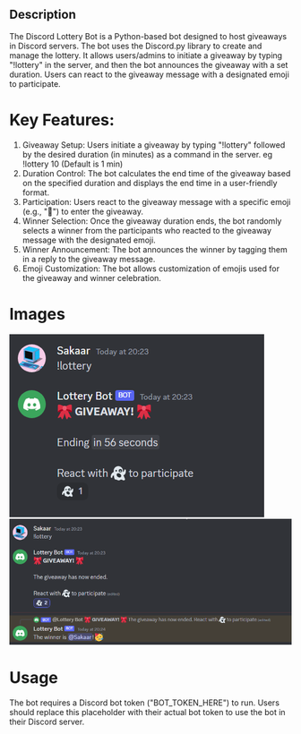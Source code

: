 ## Description
The Discord Lottery Bot is a Python-based bot designed to host giveaways in Discord servers. The bot uses the Discord.py library to create and manage the lottery. It allows users/admins to initiate a giveaway by typing "!lottery" in the server, and then the bot announces the giveaway with a set duration. Users can react to the giveaway message with a designated emoji to participate.

# Key Features:

1. Giveaway Setup: 
Users initiate a giveaway by typing "!lottery" followed by the desired duration (in minutes) as a command in the server. eg !lottery 10 (Default is 1 min)
2. Duration Control:
  The bot calculates the end time of the giveaway based on the specified duration and displays the end time in a user-friendly format.
4. Participation: Users react to the giveaway message with a specific emoji (e.g., "👻") to enter the giveaway.
5. Winner Selection: Once the giveaway duration ends, the bot randomly selects a winner from the participants who reacted to the giveaway message with the designated emoji.
6. Winner Announcement: The bot announces the winner by tagging them in a reply to the giveaway message. 
7. Emoji Customization: The bot allows customization of emojis used for the giveaway and winner celebration.

# Images

<img src="./SS/img1.png" alt="1">
<img src="./SS/img2.png" alt="1">


# Usage
The bot requires a Discord bot token ("BOT_TOKEN_HERE") to run. Users should replace this placeholder with their actual bot token to use the bot in their Discord server.




